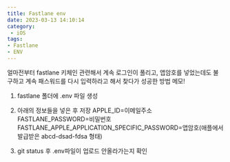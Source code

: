 ```yaml
---
title: Fastlane env
date: 2023-03-13 14:10:14
category:
 - iOS
tags: 
- Fastlane
- ENV
---
```


얼마전부터 fastlane 키체인 관련해서 계속 로그인이 풀리고, 앱암호를 넣었는데도 불구하고 계속 패스워드를 다시 입력하라고 해서 찾다가 성공한 방법 메모!

1. fastlane 폴더에 .env 파일 생성

2. 아래의 정보들을 넣은 후 저장
APPLE_ID=이메일주소
FASTLANE_PASSWORD=비밀번호
FASTLANE_APPLE_APPLICATION_SPECIFIC_PASSWORD=앱암호(애플에서 발급받은 abcd-dsad-fdsa 형태)

3. git status 후 .env파일이 업로드 안올라가는지 확인
